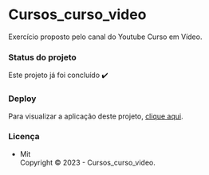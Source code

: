 # Cursos_curso_video

Exercício proposto pelo canal do Youtube Curso em Vídeo.

### Status do projeto

Este projeto já foi concluído :heavy_check_mark:

### Deploy

Para visualizar a aplicação deste projeto,  <a href="https://artleao.github.io/cursos_curso_video/index.html" target="_blank">clique aqui</a>.

### Licença

- Mit <br>
Copyright ©️ 2023 - Cursos_curso_video.
